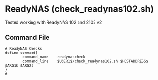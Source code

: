 ReadyNAS (check_readynas102.sh)
===============================
Tested working with ReadyNAS 102 and 2102 v2

Command File
------------
```
# ReadyNAS Checks
define command{
        command_name    readynascheck
        command_line    $USER1$/check_readynas102.sh $HOSTADDRESS$ $ARG1$ $ARG2$
}
#
```